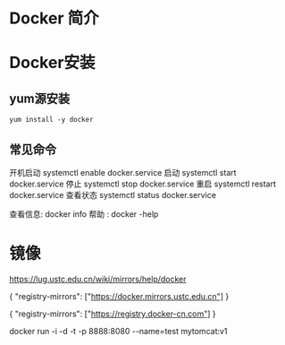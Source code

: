 # Docker 简介




# Docker安装

## yum源安装
    yum install -y docker 
    
## 常见命令

开机启动 systemctl enable docker.service
启动    systemctl start docker.service
停止     systemctl stop docker.service
重启    systemctl restart docker.service
查看状态  systemctl status docker.service

查看信息:  docker info
帮助 : docker -help

# 镜像
https://lug.ustc.edu.cn/wiki/mirrors/help/docker

{
  "registry-mirrors": ["https://docker.mirrors.ustc.edu.cn"]
}


{
  "registry-mirrors": ["https://registry.docker-cn.com"]
}


docker run  -i -d -t -p  8888:8080 --name=test mytomcat:v1 
